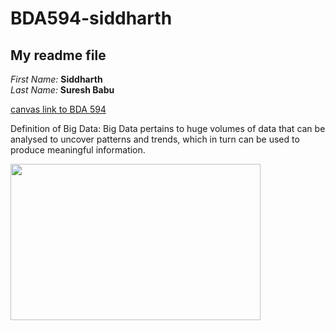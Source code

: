 # BDA594-siddharth 
## My readme file

 *First Name:*    **Siddharth**   
 *Last Name:*     **Suresh Babu**

[canvas link to BDA 594](https://sdsu.instructure.com/courses/113151)

Definition of Big Data: Big Data pertains to huge volumes of data that can be analysed to uncover patterns and trends, which in turn can be used to produce meaningful information. 




<img src="https://user-images.githubusercontent.com/112432385/187616652-da7b1592-009b-4da6-a982-ebaccb1cb89b.jpeg" width="400" height="250">
